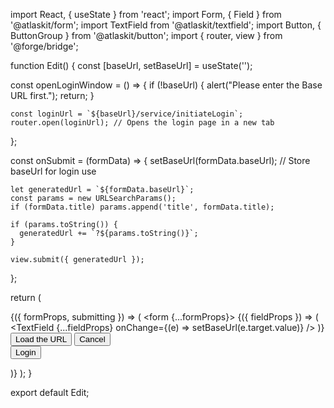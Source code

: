 import React, { useState } from 'react';
import Form, { Field } from '@atlaskit/form';
import TextField from '@atlaskit/textfield';
import Button, { ButtonGroup } from '@atlaskit/button';
import { router, view } from '@forge/bridge';

function Edit() {
  const [baseUrl, setBaseUrl] = useState('');

  const openLoginWindow = () => {
    if (!baseUrl) {
      alert("Please enter the Base URL first.");
      return;
    }

    const loginUrl = `${baseUrl}/service/initiateLogin`;
    router.open(loginUrl); // Opens the login page in a new tab
  };

  const onSubmit = (formData) => {
    setBaseUrl(formData.baseUrl); // Store baseUrl for login use

    let generatedUrl = `${formData.baseUrl}`;
    const params = new URLSearchParams();
    if (formData.title) params.append('title', formData.title);

    if (params.toString()) {
      generatedUrl += `?${params.toString()}`;
    }

    view.submit({ generatedUrl });
  };

  return (
    <Form onSubmit={onSubmit}>
      {({ formProps, submitting }) => (
        <form {...formProps}>
          <Field name="baseUrl" label="Base URL" isRequired>
            {({ fieldProps }) => (
              <TextField {...fieldProps} onChange={(e) => setBaseUrl(e.target.value)} />
            )}
          </Field>
          <br />
          <ButtonGroup>
            <Button type="submit" isDisabled={submitting}>Load the URL</Button>
            <Button appearance="subtle" onClick={view.close}>Cancel</Button>
          </ButtonGroup>
          <br />
          <Button onClick={openLoginWindow} appearance="primary">Login</Button>
        </form>
      )}
    </Form>
  );
}

export default Edit;
